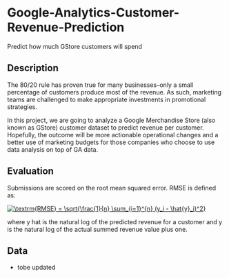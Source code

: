 # Google-Analytics-Customer-Revenue-Prediction
Predict how much GStore customers will spend

## Description
The 80/20 rule has proven true for many businesses–only a small percentage of customers produce most of the revenue. As such, marketing teams are challenged to make appropriate investments in promotional strategies.

In this project, we are going to analyze a Google Merchandise Store (also known as GStore) customer dataset to predict revenue per customer. Hopefully, the outcome will be more actionable operational changes and a better use of marketing budgets for those companies who choose to use data analysis on top of GA data.

## Evaluation
Submissions are scored on the root mean squared error. RMSE is defined as:


<a href="https://www.codecogs.com/eqnedit.php?latex=\textrm{RMSE}&space;=&space;\sqrt{\frac{1}{n}&space;\sum_{i=1}^{n}&space;(y_i&space;-&space;\hat{y}_i)^2}" target="_blank"><img src="https://latex.codecogs.com/gif.latex?\textrm{RMSE}&space;=&space;\sqrt{\frac{1}{n}&space;\sum_{i=1}^{n}&space;(y_i&space;-&space;\hat{y}_i)^2}" title="\textrm{RMSE} = \sqrt{\frac{1}{n} \sum_{i=1}^{n} (y_i - \hat{y}_i)^2}" /></a>

where y hat is the natural log of the predicted revenue for a customer and y is the natural log of the actual summed revenue value plus one.

## Data
- tobe updated
